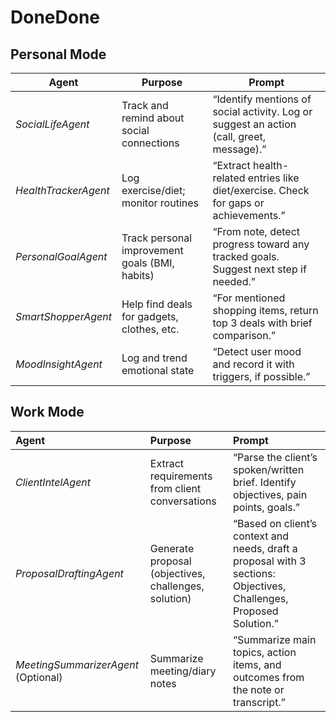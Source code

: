 # DoneDone
## Personal Mode
| Agent              | Purpose                                       | Prompt                                                                                    |
| ------------------ | --------------------------------------------- | ----------------------------------------------------------------------------------------- |
| *SocialLifeAgent* | Track and remind about social connections     | “Identify mentions of social activity. Log or suggest an action (call, greet, message).” |
| *HealthTrackerAgent* | Log exercise/diet; monitor routines         | “Extract health-related entries like diet/exercise. Check for gaps or achievements.”      |
| *PersonalGoalAgent* | Track personal improvement goals (BMI, habits) | “From note, detect progress toward any tracked goals. Suggest next step if needed.”       |
| *SmartShopperAgent* | Help find deals for gadgets, clothes, etc.    | “For mentioned shopping items, return top 3 deals with brief comparison.”                |
| *MoodInsightAgent* | Log and trend emotional state                 | “Detect user mood and record it with triggers, if possible.”                              |

## Work Mode
| Agent                       | Purpose                                           | Prompt                                                                                                 |
| :-------------------------- | :------------------------------------------------ | :----------------------------------------------------------------------------------------------------- |
| *ClientIntelAgent* | Extract requirements from client conversations    | “Parse the client’s spoken/written brief. Identify objectives, pain points, goals.”                    |
| *ProposalDraftingAgent* | Generate proposal (objectives, challenges, solution) | “Based on client’s context and needs, draft a proposal with 3 sections: Objectives, Challenges, Proposed Solution.” |
| *MeetingSummarizerAgent* (Optional) | Summarize meeting/diary notes                     | “Summarize main topics, action items, and outcomes from the note or transcript.”                       |
